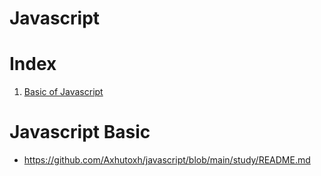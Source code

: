 # Javascript

# Index

1. [Basic of Javascript](#javascript-basic)

# Javascript Basic

- https://github.com/Axhutoxh/javascript/blob/main/study/README.md
